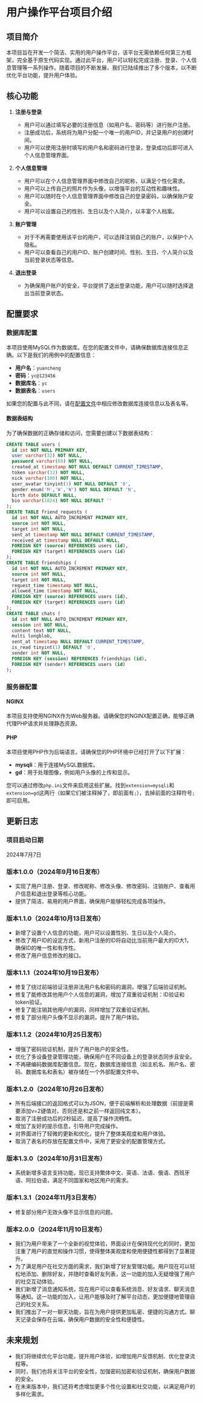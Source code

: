 # 用户操作平台项目介绍

## 项目简介

本项目旨在开发一个简洁、实用的用户操作平台，该平台无需依赖任何第三方框架，完全基于原生代码实现。通过此平台，用户可以轻松完成注册、登录、个人信息管理等一系列操作。随着项目的不断发展，我们已陆续推出了多个版本，以不断优化平台功能，提升用户体验。

## 核心功能

1. **注册与登录**
   - 用户可以通过填写必要的注册信息（如用户名、密码等）进行账户注册。
   - 注册成功后，系统将为用户分配一个唯一的用户ID，并记录用户的创建时间。
   - 用户可以使用注册时填写的用户名和密码进行登录，登录成功后即可进入个人信息管理界面。

2. **个人信息管理**
   - 用户可以在个人信息管理界面中修改自己的昵称，以满足个性化需求。
   - 用户可以上传自己的照片作为头像，以增强平台的互动性和趣味性。
   - 用户可以随时在个人信息管理界面中修改自己的登录密码，以确保账户安全。
   - 用户可以设置自己的性别、生日以及个人简介，以丰富个人档案。

3. **账户管理**
   - 对于不再需要使用该平台的用户，可以选择注销自己的账户，以保护个人隐私。
   - 用户可以查看自己的用户ID、账户创建时间、性别、生日、个人简介以及当前登录状态等信息。

4. **退出登录**
   - 为确保用户账户的安全，平台提供了退出登录功能，用户可以随时选择退出当前登录状态。

## 配置要求

### 数据库配置

本项目使用MySQL作为数据库。在您的配置文件中，请确保数据库连接信息正确。以下是我们的用例中的配置信息：

- **用户名**：`yuancheng`
- **密码**：`yc@123456`
- **数据库名**：`yc`
- **数据表名**：`users`

如果您的配置与此不同，请在[配置文件](conf/settings.ini)中相应修改数据库连接信息以及表名等。

#### 数据表结构

为了确保数据的正确存储和访问，您需要创建以下数据表结构：

```sql
CREATE TABLE users (
  id int NOT NULL PRIMARY KEY,
  user varchar(32) NOT NULL,
  password varchar(60) NOT NULL,
  created_at timestamp NOT NULL DEFAULT CURRENT_TIMESTAMP,
  token varchar(32) NOT NULL,
  nick varchar(100) NOT NULL,
  user_avatar tinyint(1) NOT NULL DEFAULT '0',
  gender enum('M','W','N') NOT NULL DEFAULT 'N',
  birth date DEFAULT NULL,
  bio varchar(1024) NOT NULL DEFAULT ''
);
CREATE TABLE friend_requests (
  id int NOT NULL AUTO_INCREMENT PRIMARY KEY,
  source int NOT NULL,
  target int NOT NULL,
  sent_at timestamp NOT NULL DEFAULT CURRENT_TIMESTAMP,
  received_at timestamp NULL DEFAULT NULL,
  FOREIGN KEY (source) REFERENCES users (id),
  FOREIGN KEY (target) REFERENCES users (id)
);
CREATE TABLE friendships (
  id int NOT NULL AUTO_INCREMENT PRIMARY KEY,
  source int NOT NULL,
  target int NOT NULL,
  request_time timestamp NOT NULL,
  allowed_time timestamp NOT NULL,
  FOREIGN KEY (source) REFERENCES users (id),
  FOREIGN KEY (target) REFERENCES users (id)
);
CREATE TABLE chats (
  id int NOT NULL AUTO_INCREMENT PRIMARY KEY,
  session int NOT NULL,
  content text NOT NULL,
  multi longblob,
  sent_at timestamp NULL DEFAULT CURRENT_TIMESTAMP,
  is_read tinyint(1) DEFAULT '0',
  sender int NOT NULL,
  FOREIGN KEY (session) REFERENCES friendships (id),
  FOREIGN KEY (sender) REFERENCES users (id)
);
```

### 服务器配置

#### NGINX

本项目支持使用NGINX作为Web服务器。请确保您的NGINX配置正确，能够正确代理PHP请求并处理静态资源。

#### PHP

本项目使用PHP作为后端语言。请确保您的PHP环境中已经打开了以下扩展：

- **mysqli**：用于连接MySQL数据库。
- **gd**：用于处理图像，例如用户头像的上传和显示。

您可以通过修改`php.ini`文件来启用这些扩展。找到`extension=mysqli`和`extension=gd`这两行（如果它们被注释掉了，即前面有`;`），去掉前面的注释符号`;`即可启用。

## 更新日志

### 项目启动日期
2024年7月7日

### 版本1.0.0（2024年9月16日发布）
- 实现了用户注册、登录、修改昵称、修改头像、修改密码、注销账户、查看用户信息和退出登录等核心功能。
- 提供了简洁、易用的用户界面，确保用户能够轻松完成各项操作。

### 版本1.1.0（2024年10月13日发布）
- 新增了设置个人信息的功能，用户可以设置性别、生日以及个人简介。
- 修改了用户ID的设定方式，新用户注册的ID将自动比当前用户最大的ID大1，确保ID的唯一性和有序性。
- 修改了用户信息修改的接口。

### 版本1.1.1（2024年10月19日发布）
- 修复了绕过前端验证注册非法用户名和密码的漏洞，增强了后端验证机制。
- 修复了能修改其他用户个人信息的漏洞，增加了双重验证机制：ID验证和token验证。
- 修复了能注销其他用户的漏洞，同样增加了双重验证机制。
- 修复了部分用户头像不显示的漏洞，提升了用户体验。

### 版本1.1.2（2024年10月25日发布）
- 增强了密码验证机制，提升了用户账户的安全性。
- 优化了多设备登录管理功能，确保用户在不同设备上的登录状态同步且安全。
- 不再硬编码数据库配置信息。现在，数据库连接信息（如主机名、用户名、密码、数据库名和表名）被存储在一个外部配置文件中。

### 版本1.2.0（2024年10月26日发布）
- 所有后端接口的返回格式可以为JSON，便于前端解析和处理数据（前提是需要添加v=2键值对，否则还是和之前一样返回纯文本）。
- 取消了注册成功后的2秒延迟，提高了操作流畅性。
- 增加了友好的提示信息，引导用户完成操作。
- 对界面进行了轻微的更新和优化，提升了整体美观度和用户体验。
- 取消了表名的存放在配置文件中，采用了更安全的配置管理方式。

### 版本1.3.0（2024年10月31日发布）
- 系统新增多语言支持功能，现已支持繁体中文、英语、法语、俄语、西班牙语、阿拉伯语，满足不同国家和地区用户的需求。

### 版本1.3.1（2024年11月3日发布）
- 修复部分用户无效头像不显示信息的问题。

### 版本2.0.0（2024年11月10日发布）
- 我们为用户带来了一个全新的视觉体验，界面设计在保持现代化的同时，更加注重了用户的直觉和操作习惯，使得整体美观度和使用便捷性都得到了显著提升。
- 为了满足用户在社交方面的需求，我们新增了好友管理功能。用户现在可以轻松地添加、删除好友，并随时查看好友列表，这一功能的加入无疑增强了用户的社交互动体验。
- 我们新增了消息通知系统，现在用户可以查看系统消息、好友请求、聊天消息等通知。这一功能的加入，让用户能够及时了解平台动态，更加便捷地管理自己的社交关系。
- 我们推出了一对一聊天功能，旨在为用户提供更加私密、便捷的沟通方式。聊天记录会保存在云端，确保用户数据的安全性和便捷性。

## 未来规划

- 我们将继续优化平台功能，提升用户体验，如增加用户反馈机制、优化登录流程等。
- 同时，我们也将关注平台的安全性，加强密码加密和验证机制，确保用户数据的安全。
- 在未来版本中，我们还将考虑增加更多个性化设置和社交功能，以满足用户的多样化需求。